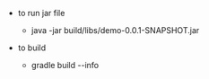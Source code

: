 - to run jar file
    -  java -jar build/libs/demo-0.0.1-SNAPSHOT.jar

- to build
    - gradle build --info